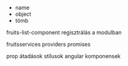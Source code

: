 - name
- object
- tömb

fruits-list-component
  regisztrálás a modulban

fruitsservices
  providers
  promises




prop átadások
stílusok
angular komponensek
